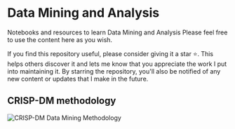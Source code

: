 # Data Mining and Analysis
Notebooks and resources to learn Data Mining and Analysis
Please feel free to use the content here as you wish.

If you find this repository useful, please consider giving it a star ⭐. This helps others discover it and lets me know that you appreciate the work I put into maintaining it. By starring the repository, you'll also be notified of any new content or updates that I make in the future.

## CRISP-DM methodology
![CRISP-DM Data Mining Methodology](https://res.cloudinary.com/dwviwepzw/image/upload/v1677681024/samples/CRISP-DM-process-model_ndscdm.png)
